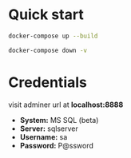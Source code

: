 # Quick start
```sh
docker-compose up --build
```
```sh
docker-compose down -v
```
# Credentials
visit adminer url at **localhost:8888**
- **System:** MS SQL (beta)
- **Server:**  sqlserver
- **Username:** sa
- **Password:** P@ssword 
